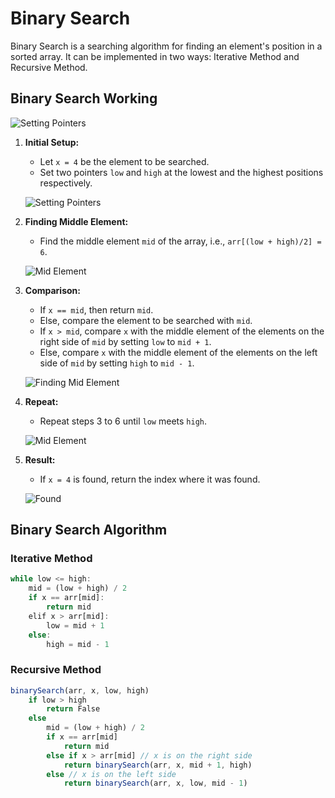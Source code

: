 # Binary Search

Binary Search is a searching algorithm for finding an element's position in a sorted array. It can be implemented in two ways: Iterative Method and Recursive Method.

## Binary Search Working
   ![Setting Pointers](https://cdn.programiz.com/sites/tutorial2program/files/binary-search-initial-array.png)
1. **Initial Setup:**
   - Let `x = 4` be the element to be searched.
   - Set two pointers `low` and `high` at the lowest and the highest positions respectively.

   ![Setting Pointers](https://cdn.programiz.com/sites/tutorial2program/files/binary-search-set-pointers.png)

2. **Finding Middle Element:**
   - Find the middle element `mid` of the array, i.e., `arr[(low + high)/2] = 6`.

   ![Mid Element](https://cdn.programiz.com/sites/tutorial2program/files/binary-search-mid.png)

3. **Comparison:**
   - If `x == mid`, then return `mid`.
   - Else, compare the element to be searched with `mid`.
   - If `x > mid`, compare `x` with the middle element of the elements on the right side of `mid` by setting `low` to `mid + 1`.
   - Else, compare `x` with the middle element of the elements on the left side of `mid` by setting `high` to `mid - 1`.

   ![Finding Mid Element](https://cdn.programiz.com/sites/tutorial2program/files/binary-search-find-mid.png)

4. **Repeat:**
   - Repeat steps 3 to 6 until `low` meets `high`.

   ![Mid Element](https://cdn.programiz.com/sites/tutorial2program/files/binary-search-mid-again.png)

5. **Result:**
   - If `x = 4` is found, return the index where it was found.

   ![Found](https://cdn.programiz.com/sites/tutorial2program/files/binary-search-found.png)

## Binary Search Algorithm

### Iterative Method

```javascript
while low <= high:
    mid = (low + high) / 2
    if x == arr[mid]:
        return mid
    elif x > arr[mid]:
        low = mid + 1
    else:
        high = mid - 1
```
### Recursive Method
```javascript
binarySearch(arr, x, low, high)
    if low > high
        return False 
    else
        mid = (low + high) / 2 
        if x == arr[mid]
            return mid
        else if x > arr[mid] // x is on the right side
            return binarySearch(arr, x, mid + 1, high)
        else // x is on the left side
            return binarySearch(arr, x, low, mid - 1)
```            